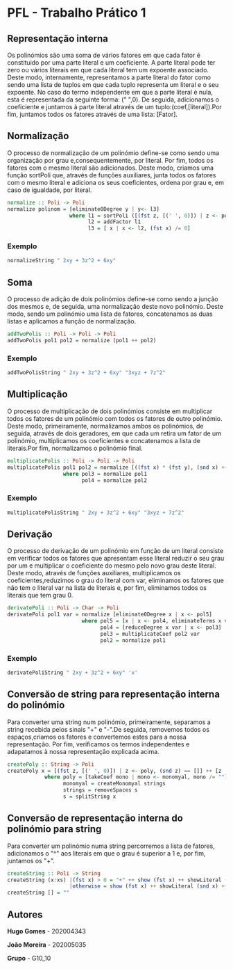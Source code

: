 # PFL - Trabalho Prático 1

## Representação interna

Os polinómios são uma soma de vários fatores em que cada fator é constituido por uma parte literal e um coeficiente. A parte literal pode ter zero ou vários literais em que cada literal tem um expoente associado. Deste modo, internamente, representamos a parte literal do fator como sendo uma lista de tuplos em que cada tuplo representa um literal e o seu expoente. No caso do termo independente em que a parte literal é nula, esta é representada da seguinte forma: (" ",0). De seguida, adicionamos o coeficiente e juntamos à parte literal através de um tuplo:(coef,[literal]).Por fim, juntamos todos os fatores através de uma lista: [Fator].


## Normalização

O processo de normalização de um polinómio define-se como sendo uma organização por grau e,consequentemente, por literal. Por fim, todos os fatores com o mesmo literal são adicionados.
Deste modo, criamos uma função sortPoli que, através de funções auxiliares, junta todos os fatores com o mesmo literal e adiciona os seus coeficientes, ordena por grau e, em caso de igualdade, por literal.

```haskell
normalize :: Poli -> Poli
normalize polinom = [eliminate0Degree y | y<- l3]
                    where l1 = sortPoli ([(fst z, [(' ', 0)]) | z <- polinom, (snd z) == []] ++ [z | z <- polinom, (snd z) /= []])
                          l2 = addFactor l1
                          l3 = [ x | x <- l2, (fst x) /= 0]
```

### Exemplo
```haskell
normalizeString " 2xy + 3z^2 + 6xy"
```

## Soma

O processo de adição de dois polinómios define-se como sendo a junção dos mesmos e, de seguida, uma normalização deste novo polinómio. Deste modo, sendo um polinómio uma lista de fatores, concatenamos as duas listas e aplicamos a função de normalização.

```haskell
addTwoPolis :: Poli -> Poli -> Poli
addTwoPolis pol1 pol2 = normalize (pol1 ++ pol2)
```
### Exemplo
```haskell
addTwoPolisString " 2xy + 3z^2 + 6xy" "3xyz + 7z^2"
```

## Multiplicação
O processo de multiplicação de dois polinómios consiste em multiplicar todos os fatores de um polinómio com todos os fatores de outro polinómio.
Deste modo, primeiramente, normalizamos ambos os polinómios, de seguida, através de dois geradores, em que cada um retira um fator de um polinómio, multiplicamos os coeficientes e concatenamos a lista de literais.Por fim, normalizamos o polinómio final.
```haskell
multiplicatePolis :: Poli -> Poli -> Poli
multiplicatePolis pol1 pol2 = normalize [((fst x) * (fst y), (snd x) ++ (snd y)) | x <- pol3, y <- pol4]
                  where pol3 = normalize pol1
                        pol4 = normalize pol2
```
### Exemplo
```haskell
multiplicatePolisString " 2xy + 3z^2 + 6xy" "3xyz + 7z^2"
```

## Derivação
O processo de derivação de um polinómio em função de um literal consiste em verificar todos os fatores que apresentam esse literal reduzir o seu grau por um e multiplicar o coeficiente do mesmo pelo novo grau deste literal.
Deste modo, através de funções auxiliares, multiplicamos os coeficientes,reduzimos o grau do literal com var, eliminamos os fatores que não tem o literal var na lista de literais e, por fim, eliminamos todos os literais que tem grau 0.

```haskell
derivatePoli :: Poli -> Char -> Poli
derivatePoli pol1 var = normalize [eliminate0Degree x | x <- pol5]
                        where pol5 = [x | x <- pol4, eliminateTerms x var]
                              pol4 = [reduceDegree x var | x <- pol3]
                              pol3 = multiplicateCoef pol2 var
                              pol2 = normalize pol1


```

### Exemplo
```haskell
derivatePoliString " 2xy + 3z^2 + 6xy" 'x'
```


## Conversão de string para representação interna do polinómio

Para converter uma string num polinómio, primeiramente, separamos a string recebida pelos sinais "+" e "-".De seguida, removemos todos os espaços,criamos os fatores e convertemos estes para a nossa representação. Por fim, verificamos os termos independentes e adapatamos à nossa representação explicada acima.


```haskell
createPoly :: String -> Poli
createPoly x = [(fst z, [(' ', 0)]) | z <- poly, (snd z) == []] ++ [z | z <- poly, (snd z) /= []]
            where poly = [takeCoef mono | mono <- monomyal, mono /= ""]
                  monomyal = createMonomyal strings
                  strings = removeSpaces s
                  s = splitString x
```                  

## Conversão de representação interna do polinómio para string

Para converter um polinómio numa string percorremos a lista de fatores,  adicionamos o "^" aos literais em que o grau é superior a 1 e, por fim, juntamos os "+". 

```haskell
createString :: Poli -> String
createString (x:xs) |(fst x) > 0 = "+" ++ show (fst x) ++ showLiteral (snd x) ++ createString xs
                    |otherwise = show (fst x) ++ showLiteral (snd x) ++ createString xs
createString [] = ""

```

## Autores

**Hugo Gomes** - 202004343

**João Moreira** - 202005035

**Grupo** - G10_10
